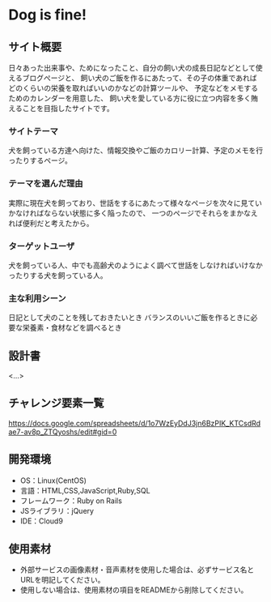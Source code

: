 # Dog is fine!

## サイト概要
日々あった出来事や、ためになったこと、自分の飼い犬の成長日記などとして使えるブログぺージと、
飼い犬のご飯を作るにあたって、その子の体重であればどのくらいの栄養を取ればいいのかなどの計算ツールや、
予定などをメモするためのカレンダーを用意した、
飼い犬を愛している方に役に立つ内容を多く賄えることを目指したサイトです。

### サイトテーマ
犬を飼っている方達へ向けた、情報交換やご飯のカロリー計算、予定のメモを行ったりするページ。

### テーマを選んだ理由
実際に現在犬を飼っており、世話をするにあたって様々なページを次々に見ていかなければならない状態に多く陥ったので、
一つのページでそれらをまかなえれば便利だと考えたから。

### ターゲットユーザ
犬を飼っている人、中でも高齢犬のようによく調べて世話をしなければいけなかったりする犬を飼っている人。

### 主な利用シーン
日記として犬のことを残しておきたいとき
バランスのいいご飯を作るときに必要な栄養素・食材などを調べるとき

## 設計書
<...>

## チャレンジ要素一覧
https://docs.google.com/spreadsheets/d/1o7WzEyDdJ3jn6BzPIK_KTCsdRdae7-av8p_ZTQyoshs/edit#gid=0

## 開発環境
- OS：Linux(CentOS)
- 言語：HTML,CSS,JavaScript,Ruby,SQL
- フレームワーク：Ruby on Rails
- JSライブラリ：jQuery
- IDE：Cloud9

## 使用素材
- 外部サービスの画像素材・音声素材を使用した場合は、必ずサービス名とURLを明記してください。
- 使用しない場合は、使用素材の項目をREADMEから削除してください。
